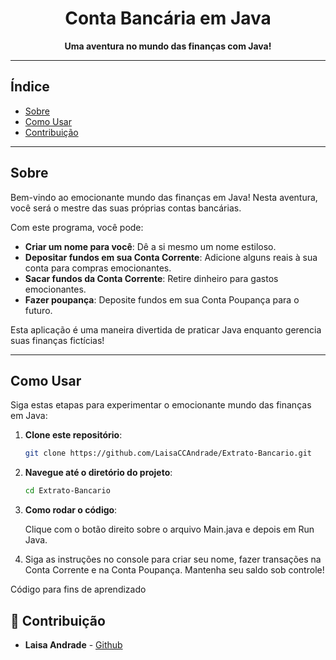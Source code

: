 <h1 align="center">Conta Bancária em Java</h1>

<p align="center">
  <strong>Uma aventura no mundo das finanças com Java!</strong>
</p>

---

## Índice

- [Sobre](#sobre)
- [Como Usar](#como-usar)
- [Contribuição](#contribuicao)

---

## Sobre

Bem-vindo ao emocionante mundo das finanças em Java! Nesta aventura, você será o mestre das suas próprias contas bancárias.

Com este programa, você pode:

- **Criar um nome para você**: Dê a si mesmo um nome estiloso.
- **Depositar fundos em sua Conta Corrente**: Adicione alguns reais à sua conta para compras emocionantes.
- **Sacar fundos da Conta Corrente**: Retire dinheiro para gastos emocionantes.
- **Fazer poupança**: Deposite fundos em sua Conta Poupança para o futuro.

Esta aplicação é uma maneira divertida de praticar Java enquanto gerencia suas finanças fictícias!

---

## Como Usar

Siga estas etapas para experimentar o emocionante mundo das finanças em Java:

1. **Clone este repositório**:

   ```bash
   git clone https://github.com/LaisaCCAndrade/Extrato-Bancario.git
   ```

2. **Navegue até o diretório do projeto**:

   ```bash
   cd Extrato-Bancario
   ```

3. **Como rodar o código**:

    Clique com o botão direito sobre o arquivo Main.java e depois em Run Java.

4. Siga as instruções no console para criar seu nome, fazer transações na Conta Corrente e na Conta Poupança. Mantenha seu saldo sob controle!

Código para fins de aprendizado

## 🤝 Contribuição

- **Laisa Andrade** - [Github](https://github.com/LaisaCCAndrade)
